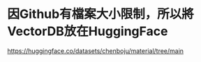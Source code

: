 # 因Github有檔案大小限制，所以將VectorDB放在HuggingFace
https://huggingface.co/datasets/chenboju/material/tree/main
